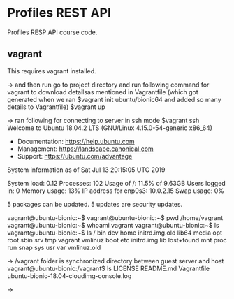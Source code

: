 # Profiles REST API
Profiles RESP API course code.

## vagrant
This requires vagrant installed.

-> and then run go to project directory and run following command for vagrant to download detailsas mentioned in Vagrantfile (which got generated when we ran $vagrant init ubuntu/bionic64 and added so many details to Vagrantfile)
$vagrant up

-> ran following for connecting to server in ssh mode
$vagrant ssh
Welcome to Ubuntu 18.04.2 LTS (GNU/Linux 4.15.0-54-generic x86_64)

* Documentation:  https://help.ubuntu.com
* Management:     https://landscape.canonical.com
* Support:        https://ubuntu.com/advantage

 System information as of Sat Jul 13 20:15:05 UTC 2019

 System load:  0.12              Processes:             102
 Usage of /:   11.5% of 9.63GB   Users logged in:       0
 Memory usage: 13%               IP address for enp0s3: 10.0.2.15
 Swap usage:   0%


5 packages can be updated.
5 updates are security updates.

vagrant@ubuntu-bionic:~$
vagrant@ubuntu-bionic:~$ pwd
/home/vagrant
vagrant@ubuntu-bionic:~$ whoami
vagrant
vagrant@ubuntu-bionic:~$ ls
vagrant@ubuntu-bionic:~$ ls /
bin   dev  home        initrd.img.old  lib64       media  opt   root  sbin  srv  tmp  vagrant  vmlinuz
boot  etc  initrd.img  lib             lost+found  mnt    proc  run   snap  sys  usr  var      vmlinuz.old


-> /vagrant folder is synchronized directory between guest server and host
vagrant@ubuntu-bionic:/vagrant$ ls
LICENSE  README.md  Vagrantfile  ubuntu-bionic-18.04-cloudimg-console.log

->
